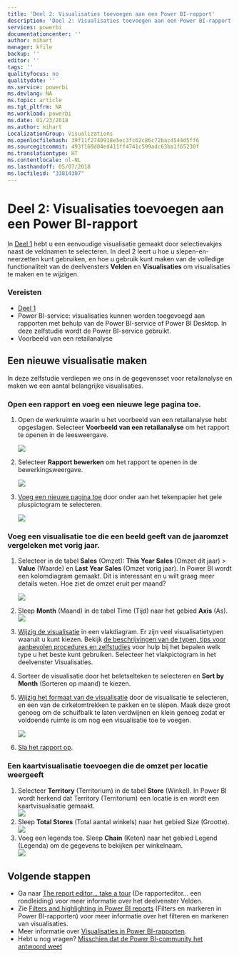 ```yaml
---
title: 'Deel 2: Visualisaties toevoegen aan een Power BI-rapport'
description: 'Deel 2: Visualisaties toevoegen aan een Power BI-rapport'
services: powerbi
documentationcenter: ''
author: mihart
manager: kfile
backup: ''
editor: ''
tags: ''
qualityfocus: no
qualitydate: ''
ms.service: powerbi
ms.devlang: NA
ms.topic: article
ms.tgt_pltfrm: NA
ms.workload: powerbi
ms.date: 01/23/2018
ms.author: mihart
LocalizationGroup: Visualizations
ms.openlocfilehash: 39f11f2740918e5ec3fc62c86c72bac4544d5ff6
ms.sourcegitcommit: 493f160d04ed411ff4741c599adc63ba1f65230f
ms.translationtype: HT
ms.contentlocale: nl-NL
ms.lasthandoff: 05/07/2018
ms.locfileid: "33814307"
---
```

# <a name="part-2-add-visualizations-to-a-power-bi-report"></a>Deel 2: Visualisaties toevoegen aan een Power BI-rapport
In [Deel 1](power-bi-report-add-visualizations-ii.md) hebt u een eenvoudige visualisatie gemaakt door selectievakjes naast de veldnamen te selecteren.  In deel 2 leert u hoe u slepen-en-neerzetten kunt gebruiken, en hoe u gebruik kunt maken van de volledige functionaliteit van de deelvensters **Velden** en **Visualisaties** om visualisaties te maken en te wijzigen.

### <a name="prerequisites"></a>Vereisten
- [Deel 1](power-bi-report-add-visualizations-ii.md)
- Power BI-service: visualisaties kunnen worden toegevoegd aan rapporten met behulp van de Power BI-service of Power BI Desktop. In deze zelfstudie wordt de Power BI-service gebruikt. 
- Voorbeeld van een retailanalyse

## <a name="create-a-new-visualization"></a>Een nieuwe visualisatie maken
In deze zelfstudie verdiepen we ons in de gegevensset voor retailanalyse en maken we een aantal belangrijke visualisaties.

### <a name="open-a-report-and-add-a-new-blank-page"></a>Open een rapport en voeg een nieuwe lege pagina toe.
1. Open de werkruimte waarin u het voorbeeld van een retailanalyse hebt opgeslagen. Selecteer **Voorbeeld van een retailanalyse** om het rapport te openen in de leesweergave.
   
   ![](media/power-bi-report-add-visualizations-ii/power-bi-open-report.png)
2. Selecteer **Rapport bewerken** om het rapport te openen in de bewerkingsweergave.
   
   ![](media/power-bi-report-add-visualizations-ii/editreport1.png)
3. [Voeg een nieuwe pagina toe](power-bi-report-add-page.md) door onder aan het tekenpapier het gele pluspictogram te selecteren.
   
   ![](media/power-bi-report-add-visualizations-ii/pbi_addreportpage.png)

### <a name="add-a-visualization-that-looks-at-this-years-sales-compared-to-last-year"></a>Voeg een visualisatie toe die een beeld geeft van de jaaromzet vergeleken met vorig jaar.
1. Selecteer in de tabel **Sales** (Omzet): **This Year Sales** (Omzet dit jaar)  > **Value** (Waarde) en **Last Year Sales** (Omzet vorig jaar). In Power BI wordt een kolomdiagram gemaakt.  Dit is interessant en u wilt graag meer details weten. Hoe ziet de omzet eruit per maand?  
   
   ![](media/power-bi-report-add-visualizations-ii/pbi_part2_4bnew.png)
2. Sleep **Month** (Maand) in de tabel Time (Tijd) naar het gebied **Axis** (As).  
   ![](media/power-bi-report-add-visualizations-ii/pbi_part2_5newnew.png)
3. [Wijzig de visualisatie](power-bi-report-change-visualization-type.md) in een vlakdiagram.  Er zijn veel visualisatietypen waaruit u kunt kiezen. Bekijk [de beschrijvingen van de typen, tips voor aanbevolen procedures en zelfstudies](power-bi-visualization-types-for-reports-and-q-and-a.md) voor hulp bij het bepalen welk type u het beste kunt gebruiken. Selecteer het vlakpictogram in het deelvenster Visualisaties.
4. Sorteer de visualisatie door het beletselteken te selecteren en **Sort by Month** (Sorteren op maand) te kiezen.
5. [Wijzig het formaat van de visualisatie](power-bi-visualization-move-and-resize.md) door de visualisatie te selecteren, en een van de cirkelomtrekken te pakken en te slepen. Maak deze groot genoeg om de schuifbalk te laten verdwijnen en klein genoeg zodat er voldoende ruimte is om nog een visualisatie toe te voegen.
   
   ![](media/power-bi-report-add-visualizations-ii/pbi_part2_7b.png)
6. [Sla het rapport op](service-report-save.md).

### <a name="add-a-map-visualization-that-looks-at-sales-by-location"></a>Een kaartvisualisatie toevoegen die de omzet per locatie weergeeft
1. Selecteer **Territory** (Territorium) in de tabel **Store** (Winkel). In Power BI wordt herkend dat Territory (Territorium) een locatie is en wordt een kaartvisualisatie gemaakt.  
   ![](media/power-bi-report-add-visualizations-ii/pbi_part2_8newnew.png)
2. Sleep **Total Stores** (Total aantal winkels) naar het gebied Size (Grootte).  
   ![](media/power-bi-report-add-visualizations-ii/power-bi-add-visual-to-a-reportnew.png)
3. Voeg een legenda toe.  Sleep **Chain** (Keten) naar het gebied Legend (Legenda) om de gegevens te bekijken per winkelnaam.  
   ![](media/power-bi-report-add-visualizations-ii/power-bi-add-visual-to-a-report-3new.png)

## <a name="next-steps"></a>Volgende stappen
* Ga naar [The report editor... take a tour](service-the-report-editor-take-a-tour.md) (De rapporteditor... een rondleiding) voor meer informatie over het deelvenster Velden.   
* Zie [Filters and highlighting in Power BI reports](power-bi-reports-filters-and-highlighting.md) (Filters en markeren in Power BI-rapporten) voor meer informatie over het filteren en markeren van visualisaties.  
* Meer informatie over [Visualisaties in Power BI-rapporten](power-bi-report-visualizations.md).  
* Hebt u nog vragen? [Misschien dat de Power BI-community het antwoord weet](http://community.powerbi.com/)

